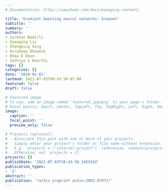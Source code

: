 ```yaml
---
# Documentation: https://wowchemy.com/docs/managing-content/

title: 'Gradient boosting neural networks: Grownet'
subtitle: ''
summary: ''
authors:
- Sarkhan Badirli
- Xuanqing Liu
- Zhengming Xing
- Avradeep Bhowmik
- Khoa D Doan
- Sathiya S Keerthi
tags: []
categories: []
date: '2020-01-01'
lastmod: 2021-07-03T09:43:50-07:00
featured: false
draft: false

# Featured image
# To use, add an image named `featured.jpg/png` to your page's folder.
# Focal points: Smart, Center, TopLeft, Top, TopRight, Left, Right, BottomLeft, Bottom, BottomRight.
image:
  caption: ''
  focal_point: ''
  preview_only: false

# Projects (optional).
#   Associate this post with one or more of your projects.
#   Simply enter your project's folder or file name without extension.
#   E.g. `projects = ["internal-project"]` references `content/project/deep-learning/index.md`.
#   Otherwise, set `projects = []`.
projects: []
publishDate: '2021-07-03T16:43:50.145534Z'
publication_types:
- '2'
abstract: ''
publication: '*arXiv preprint arXiv:2002.07971*'
---
```

